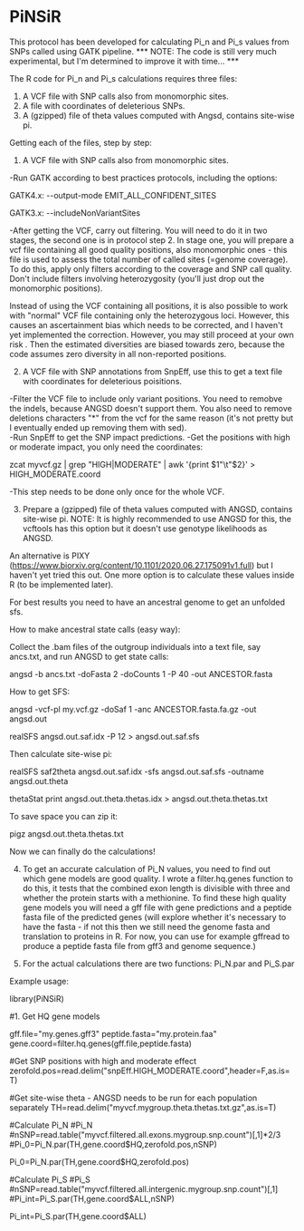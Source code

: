 # PiNSiR

This protocol has been developed for calculating Pi_n and Pi_s values from SNPs called using GATK pipeline. 
*** NOTE: The code is still very much experimental, but I'm determined to improve it with time... ***

The R code for Pi_n and Pi_s calculations requires three files:
   1. A VCF file with SNP calls also from monomorphic sites.
   2. A file with coordinates of deleterious SNPs.
   3. A (gzipped) file of theta values computed with Angsd, contains site-wise pi.

Getting each of the files, step by step:

1. A VCF file with SNP calls also from monomorphic sites.

-Run GATK according to best practices protocols, including the options:

   GATK4.x: --output-mode EMIT_ALL_CONFIDENT_SITES
   
   GATK3.x: --includeNonVariantSites
   
-After getting the VCF, carry out filtering. You will need to do it in two stages,
 the second one is in protocol step 2. In stage one, you will prepare a
 vcf file containing all good quality positions, also monomorphic ones -
 this file is used to assess the total number of called sites
 (=genome coverage). To do this, apply only filters according to the coverage
 and SNP call quality. Don't include filters involving heterozygosity
 (you'll just drop out the monomorphic positions). 
 
 Instead of using the VCF containing all positions, it is also possible to work with "normal" 
 VCF file containing only the heterozygous loci. However, this causes an ascertainment bias
 which needs to be corrected, and I haven't yet implemented the correction. However,
 you may still proceed at your own risk . Then the estimated diversities are biased towards 
 zero, because the code assumes zero diversity in all non-reported positions.

2. A VCF file with SNP annotations from SnpEff, use this to get a text
file with coordinates for deleterious poisitions.

-Filter the VCF file to include only variant positions. You need to remobve the indels, 
 because ANGSD doesn't support them. You also need to remove deletions characters "*"
 from the vcf for the same reason (it's not pretty but I eventually ended up removing them with sed).  
-Run SnpEff to get the SNP impact predictions.
-Get the positions with high or moderate impact, you only need the coordinates:

zcat myvcf.gz | grep "HIGH\|MODERATE" |  awk '{print $1"\t"$2}' > HIGH_MODERATE.coord 

-This step needs to be done only once for the whole VCF. 

3. Prepare a (gzipped) file of theta values computed with ANGSD,
contains site-wise pi. NOTE: It is highly recommended to use ANGSD for
this, the vcftools has this option but it doesn't use genotype
likelihoods as ANGSD.

An alternative is PIXY
(https://www.biorxiv.org/content/10.1101/2020.06.27.175091v1.full) but
I haven't yet tried this out. One more option is to calculate these
values inside R (to be implemented later).

For best results you need to have an ancestral genome to get an
unfolded sfs.

How to make ancestral state calls (easy way):

Collect the .bam files of the outgroup individuals into a text file, say ancs.txt, 
and run ANGSD to get state calls:

   angsd -b ancs.txt -doFasta 2 -doCounts 1 -P 40 -out ANCESTOR.fasta

How to get SFS:

angsd -vcf-pl my.vcf.gz -doSaf 1 -anc ANCESTOR.fasta.fa.gz -out angsd.out

realSFS angsd.out.saf.idx -P 12 > angsd.out.saf.sfs

Then calculate site-wise pi:

realSFS saf2theta angsd.out.saf.idx -sfs angsd.out.saf.sfs -outname angsd.out.theta

thetaStat print angsd.out.theta.thetas.idx > angsd.out.theta.thetas.txt

To save space you can zip it:

pigz angsd.out.theta.thetas.txt

Now we can finally do the calculations!

4. To get an accurate calculation of Pi_N values, you need to find out which 
gene models are good quality. I wrote a filter.hq.genes function to do this, 
it tests that the combined exon length is divisible with three and whether the 
protein starts with a methionine. To find these high quality gene models you 
will need a gff file with gene predictions and a peptide fasta file of the 
predicted genes 
(will explore whether it's necessary to have the fasta - if not this
then we still need the genome fasta and translation to proteins in
R. For now, you can use for example gffread to produce a peptide
fasta file from gff3 and genome sequence.)

5. For the actual calculations there are two functions: Pi_N.par and Pi_S.par

Example usage:

library(PiNSiR)

#1. Get HQ gene models

gff.file="my.genes.gff3"
peptide.fasta="my.protein.faa"
gene.coord=filter.hq.genes(gff.file,peptide.fasta)

#Get SNP positions with high and moderate effect
zerofold.pos=read.delim("snpEff.HIGH_MODERATE.coord",header=F,as.is=T)

#Get site-wise theta - ANGSD needs to be run for each population separately
TH=read.delim("myvcf.mygroup.theta.thetas.txt.gz",as.is=T)

#Calculate Pi_N
#Pi_N
#nSNP=read.table("myvcf.filtered.all.exons.mygroup.snp.count")[,1]*2/3
#Pi_0=Pi_N.par(TH,gene.coord$HQ,zerofold.pos,nSNP)

Pi_0=Pi_N.par(TH,gene.coord$HQ,zerofold.pos)

#Calculate Pi_S
#Pi_S
#nSNP=read.table("myvcf.filtered.all.intergenic.mygroup.snp.count")[,1]
#Pi_int=Pi_S.par(TH,gene.coord$ALL,nSNP)

Pi_int=Pi_S.par(TH,gene.coord$ALL)
